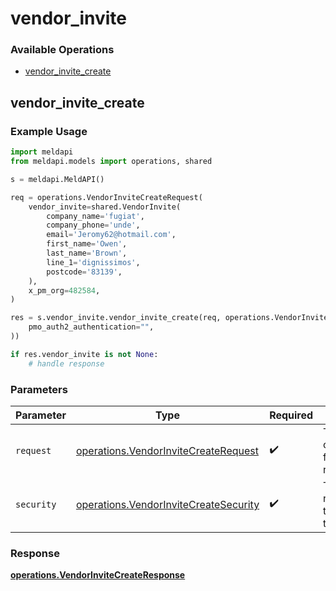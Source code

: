 # vendor_invite

### Available Operations

* [vendor_invite_create](#vendor_invite_create)

## vendor_invite_create

### Example Usage

```python
import meldapi
from meldapi.models import operations, shared

s = meldapi.MeldAPI()

req = operations.VendorInviteCreateRequest(
    vendor_invite=shared.VendorInvite(
        company_name='fugiat',
        company_phone='unde',
        email='Jeromy62@hotmail.com',
        first_name='Owen',
        last_name='Brown',
        line_1='dignissimos',
        postcode='83139',
    ),
    x_pm_org=482584,
)

res = s.vendor_invite.vendor_invite_create(req, operations.VendorInviteCreateSecurity(
    pmo_auth2_authentication="",
))

if res.vendor_invite is not None:
    # handle response
```

### Parameters

| Parameter                                                                                      | Type                                                                                           | Required                                                                                       | Description                                                                                    |
| ---------------------------------------------------------------------------------------------- | ---------------------------------------------------------------------------------------------- | ---------------------------------------------------------------------------------------------- | ---------------------------------------------------------------------------------------------- |
| `request`                                                                                      | [operations.VendorInviteCreateRequest](../../models/operations/vendorinvitecreaterequest.md)   | :heavy_check_mark:                                                                             | The request object to use for the request.                                                     |
| `security`                                                                                     | [operations.VendorInviteCreateSecurity](../../models/operations/vendorinvitecreatesecurity.md) | :heavy_check_mark:                                                                             | The security requirements to use for the request.                                              |


### Response

**[operations.VendorInviteCreateResponse](../../models/operations/vendorinvitecreateresponse.md)**

